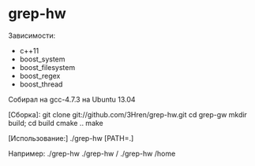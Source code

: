 grep-hw
=======
Зависимости:
 * c++11
 * boost_system
 * boost_filesystem
 * boost_regex
 * boost_thread

Собирал на gcc-4.7.3 на Ubuntu 13.04
 
[Сборка]:
git clone git://github.com/3Hren/grep-hw.git
cd grep-gw
mkdir build; cd build
cmake ..
make

[Использование:]
./grep-hw [PATH=.]

Например:
./grep-hw
./grep-hw /
./grep-hw /home
